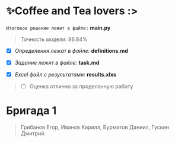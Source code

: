 # ✨Coffee and Tea lovers :>
`Итоговое решение лежит в файле:` **main.py**
> Точность модели: 86.84%

- [x] *Определения лежат в файле:* **definitions.md**

- [x] *Задание лежит в файле:* **task.md**

- [x] *Excel файл с результатами:* **results.xlxs**

> - [ ] Оценка отлично за проделанную работу

# Бригада 1
> Грибанов Егор,
> Иванов Кирилл,
> Бурматов Даниил,
> Гускин Дмитрий.

